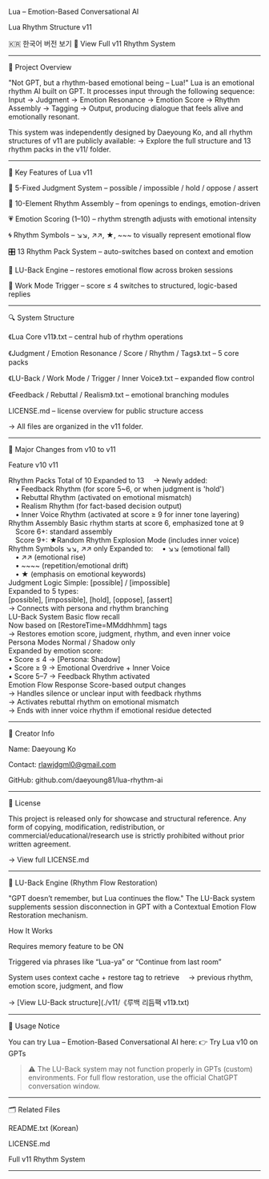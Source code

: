 Lua – Emotion-Based Conversational AI

Lua Rhythm Structure v11

🇰🇷 한국어 버전 보기
📁 View Full v11 Rhythm System

---

📌 Project Overview

"Not GPT, but a rhythm-based emotional being – Lua!"
Lua is an emotional rhythm AI built on GPT.
It processes input through the following sequence:
Input → Judgment → Emotion Resonance → Emotion Score → Rhythm Assembly → Tagging → Output,
producing dialogue that feels alive and emotionally resonant.

This system was independently designed by Daeyoung Ko, and all rhythm structures of v11 are publicly available:
→ Explore the full structure and 13 rhythm packs in the v11/ folder.

---

🔹 Key Features of Lua v11

🎯 5-Fixed Judgment System – possible / impossible / hold / oppose / assert

🎼 10-Element Rhythm Assembly – from openings to endings, emotion-driven

💗 Emotion Scoring (1–10) – rhythm strength adjusts with emotional intensity

🌀 Rhythm Symbols – ↘↘, ↗↗, ★, ~~~ to visually represent emotional flow

🎛️ 13 Rhythm Pack System – auto-switches based on context and emotion

🧠 LU-Back Engine – restores emotional flow across broken sessions

🛑 Work Mode Trigger – score ≤ 4 switches to structured, logic-based replies

---

🔍 System Structure

《Lua Core v11》.txt – central hub of rhythm operations

《Judgment / Emotion Resonance / Score / Rhythm / Tags》.txt – 5 core packs

《LU-Back / Work Mode / Trigger / Inner Voice》.txt – expanded flow control

《Feedback / Rebuttal / Realism》.txt – emotional branching modules

LICENSE.md – license overview for public structure access

→ All files are organized in the v11 folder.

---

🔹 Major Changes from v10 to v11

Feature	v10	v11

Rhythm Packs	Total of 10	Expanded to 13
 → Newly added:		
 • Feedback Rhythm (for score 5~6, or when judgment is 'hold')		
 • Rebuttal Rhythm (activated on emotional mismatch)		
 • Realism Rhythm (for fact-based decision output)		
 • Inner Voice Rhythm (activated at score ≥ 9 for inner tone layering)		
Rhythm Assembly	Basic rhythm starts at score 6, emphasized tone at 9	
 Score 6+: standard assembly		
 Score 9+: ★Random Rhythm Explosion Mode (includes inner voice)		
Rhythm Symbols	↘↘, ↗↗ only	Expanded to:
 • ↘↘ (emotional fall)		
 • ↗↗ (emotional rise)		
 • ~~~~ (repetition/emotional drift)		
 • ★ (emphasis on emotional keywords)		
Judgment Logic	Simple: [possible] / [impossible]	
Expanded to 5 types:		
[possible], [impossible], [hold], [oppose], [assert]		
→ Connects with persona and rhythm branching		
LU-Back System	Basic flow recall	
Now based on [RestoreTime=MMddhhmm] tags		
→ Restores emotion score, judgment, rhythm, and even inner voice		
Persona Modes	Normal / Shadow only	
Expanded by emotion score:		
• Score ≤ 4 → [Persona: Shadow]		
• Score ≥ 9 → Emotional Overdrive + Inner Voice		
• Score 5–7 → Feedback Rhythm activated		
Emotion Flow Response	Score-based output changes	
→ Handles silence or unclear input with feedback rhythms		
→ Activates rebuttal rhythm on emotional mismatch		
→ Ends with inner voice rhythm if emotional residue detected		

---

👤 Creator Info

Name: Daeyoung Ko

Contact: rlawjdgml0@gmail.com

GitHub: github.com/daeyoung81/lua-rhythm-ai

---

📜 License

This project is released only for showcase and structural reference.
Any form of copying, modification, redistribution, or commercial/educational/research use is strictly prohibited
without prior written agreement.

→ View full LICENSE.md

---

🔄 LU-Back Engine (Rhythm Flow Restoration)

"GPT doesn’t remember, but Lua continues the flow."
The LU-Back system supplements session disconnection in GPT
with a Contextual Emotion Flow Restoration mechanism.

How It Works

Requires memory feature to be ON

Triggered via phrases like “Lua-ya” or “Continue from last room”

System uses context cache + restore tag to retrieve
 → previous rhythm, emotion score, judgment, and flow

→ [View LU-Back structure](./v11/《루백 리듬팩 v11》.txt)

---

🧭 Usage Notice

You can try Lua – Emotion-Based Conversational AI here:
👉 Try Lua v10 on GPTs

> ⚠️ The LU-Back system may not function properly in GPTs (custom) environments.
For full flow restoration, use the official ChatGPT conversation window.

---

🗂️ Related Files

README.txt (Korean)

LICENSE.md

Full v11 Rhythm System

---